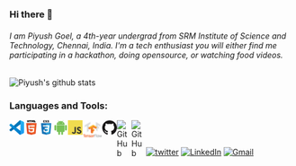 ### Hi there 👋
###### I am Piyush Goel, a 4th-year undergrad from SRM Institute of Science and Technology, Chennai, India. I'm a tech enthusiast you will either find me participating in a hackathon, doing opensource, or watching food videos.
![Piyush's github stats](https://github-readme-stats.vercel.app/api?username=Arnold2381&count_private=true&show_icons=true&theme=dark)
### Languages and Tools:

<img align="left" alt="Visual Studio Code" width="26px" src="https://raw.githubusercontent.com/github/explore/80688e429a7d4ef2fca1e82350fe8e3517d3494d/topics/visual-studio-code/visual-studio-code.png" />
<img align="left" alt="HTML5" width="26px" src="https://raw.githubusercontent.com/github/explore/80688e429a7d4ef2fca1e82350fe8e3517d3494d/topics/html/html.png" />
<img align="left" alt="CSS3" width="26px" src="https://raw.githubusercontent.com/github/explore/80688e429a7d4ef2fca1e82350fe8e3517d3494d/topics/css/css.png" />
<img align="left" alt="Java" width="26px" src="https://raw.githubusercontent.com/github/explore/80688e429a7d4ef2fca1e82350fe8e3517d3494d/topics/android/android.png" />
<img align="left" alt="JavaScript" width="26px" src="https://raw.githubusercontent.com/github/explore/80688e429a7d4ef2fca1e82350fe8e3517d3494d/topics/javascript/javascript.png" />
<img align="left" alt="TensorFlow" width="35px" src="https://raw.githubusercontent.com/github/explore/80688e429a7d4ef2fca1e82350fe8e3517d3494d/topics/tensorflow/tensorflow.png" />
<img align="left" alt="GitHub" width="26px" src="https://raw.githubusercontent.com/github/explore/78df643247d429f6cc873026c0622819ad797942/topics/github/github.png" />
<img align="left" alt="GitHub" width="26px" src="https://github.com/gilbarbara/logos/blob/master/logos/python.svg"/>
<img align="left" alt="GitHub" width="26px" src="https://github.com/gilbarbara/logos/blob/master/logos/c-plusplus.svg"/>


<br /><br />

<a href="https://twitter.com/PiyushG51274308"><img src="https://img.shields.io/twitter/url?label=PiyushGoel&style=social&url=https%3A%2F%2Ftwitter.com%2FPiyushG51274308" alt="twitter"/></a>
<a href="https://www.linkedin.com/in/piyush-goel-344304169/"><img src="https://img.shields.io/badge/-PiyushGoel-blue?style=flat&logo=Linkedin&logoColor=white&link=https://www.linkedin.com/in/piyush-goel-344304169//" alt="LinkedIn"/></a>
<a href="mailto:piyushgoel2008@gmail.com"><img src="https://img.shields.io/badge/-piyushgoel-c14438?style=flat&logo=Gmail&logoColor=white&link=mailto:piyushgoel2008@gmail.com" alt="Gmail"/></a>

